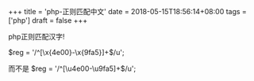 +++
title = 'php-正则匹配中文'
date = 2018-05-15T18:56:14+08:00
tags = ['php']
draft = false
+++

 php正则匹配汉字!

$reg = '/^[\x{4e00}-\x{9fa5}]+$/u';


而不是
$reg = '/^[\u4e00-\u9fa5]+$/u';
